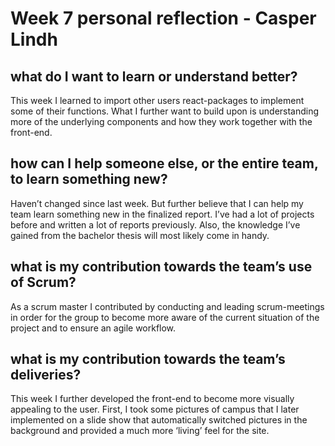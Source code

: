 # Week 7 personal reflection - Casper Lindh

## what do I want to learn or understand better?
This week I learned to import other users react-packages to implement some of their functions. What I further want to build upon is understanding more of the underlying components and how they work together with the front-end. 

## how can I help someone else, or the entire team, to learn something new?
Haven’t changed since last week. But further believe that I can help my team learn something new in the finalized report. I’ve had a lot of projects before and written a lot of reports previously. Also, the knowledge I’ve gained from the bachelor thesis will most likely come in handy.

## what is my contribution towards the team’s use of Scrum?
As a scrum master I contributed by conducting and leading scrum-meetings in order for the group to become more aware of the current situation of the project and to ensure an agile workflow. 

## what is my contribution towards the team’s deliveries?
This week I further developed the front-end to become more visually appealing to the user. First, I took some pictures of campus that I later implemented on a slide show that automatically switched pictures in the background and provided a much more ‘living’ feel for the site.
